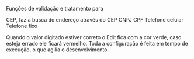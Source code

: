 Funções de validação e tratamento para

CEP, faz a busca do endereço através do CEP
CNPJ
CPF
Telefone celular
Telefone fixo

Quando o valor digitado estiver correto o Edit fica com a cor verde, caso esteja errado ele ficará vermelho.
Toda a configuração é feita em tempo de execução, o que agilia o desenvolvimento.
